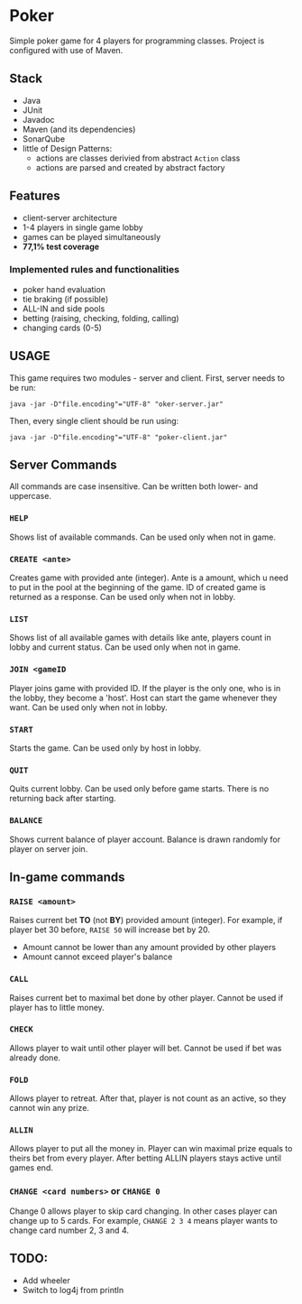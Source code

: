 # Poker

Simple poker game for 4 players for programming classes. Project is configured with use of Maven.

## Stack
* Java
* JUnit
* Javadoc
* Maven (and its dependencies)
* SonarQube
* little of Design Patterns:
  * actions are classes derivied from abstract `Action` class
  * actions are parsed and created by abstract factory

## Features
* client-server architecture
* 1-4 players in single game lobby
* games can be played simultaneously
* **77,1% test coverage**

### Implemented rules and functionalities
  * poker hand evaluation
  * tie braking (if possible)
  * ALL-IN and side pools
  * betting (raising, checking, folding, calling)
  * changing cards (0-5)
 
## USAGE
This game requires two modules - server and client.
First, server needs to be run:
```
java -jar -D"file.encoding"="UTF-8" "oker-server.jar"
```
Then, every single client should be run using:
```
java -jar -D"file.encoding"="UTF-8" "poker-client.jar"
```
 
## Server Commands
All commands are case insensitive. Can be written both lower- and uppercase.

### `HELP`
Shows list of available commands. Can be used only when not in game.

### `CREATE <ante>`
Creates game with provided ante (integer). Ante is a amount, which u need to put in the pool at the beginning of the game. ID of created game is returned as a response. Can be used only when not in lobby.

### `LIST`
Shows list of all available games with details like ante, players count in lobby and current status. Can be used only when not in game.

### `JOIN <gameID`
Player joins game with provided ID. If the player is the only one, who is in the lobby, they become a 'host'. Host can start the game whenever they want.
Can be used only when not in lobby.

### `START`
Starts the game. Can be used only by host in lobby.

### `QUIT`
Quits current lobby. Can be used only before game starts. There is no returning back after starting.

### `BALANCE`
Shows current balance of player account. Balance is drawn randomly for player on server join.

## In-game commands
### `RAISE <amount>`
Raises current bet **TO** (not **BY**) provided amount (integer). For example, if player bet 30 before, `RAISE 50` will increase bet by 20.
* Amount cannot be lower than any amount provided by other players
* Amount cannot exceed player's balance

### `CALL`
Raises current bet to maximal bet done by other player. Cannot be used if player has to little money.

### `CHECK`
Allows player to wait until other player will bet. Cannot be used if bet was already done.

### `FOLD`
Allows player to retreat. After that, player is not count as an active, so they cannot win any prize.

### `ALLIN`
Allows player to put all the money in. Player can win maximal prize equals to theirs bet from every player. After betting ALLIN players stays active until games end.

### `CHANGE <card numbers>` or `CHANGE 0`
Change 0 allows player to skip card changing. In other cases player can change up to 5 cards. For example, `CHANGE 2 3 4` means player wants to change card number 2, 3 and 4.

## TODO:
* Add wheeler
* Switch to log4j from println
